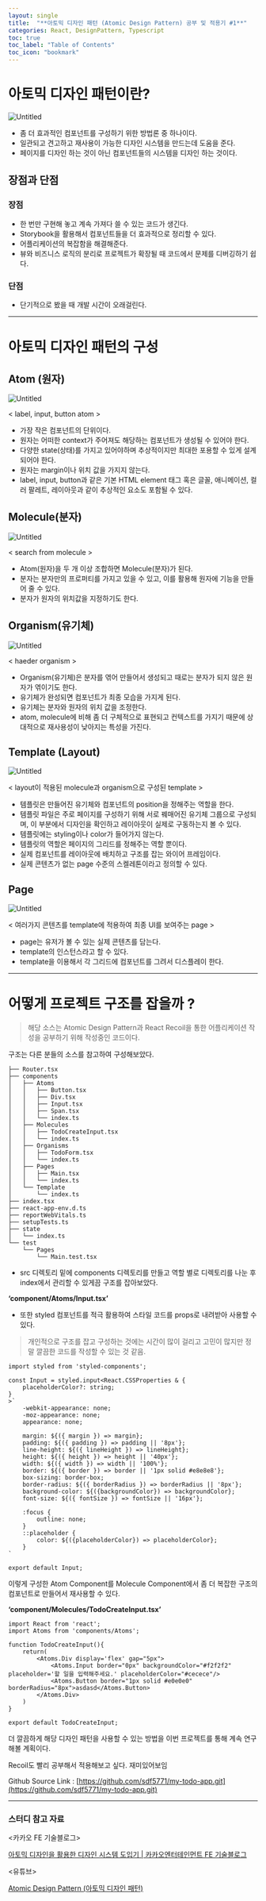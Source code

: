 ```yaml
---
layout: single
title:  "**아토믹 디자인 패턴 (Atomic Design Pattern) 공부 및 적용기 #1**"
categories: React, DesignPattern, Typescript
toc: true
toc_label: "Table of Contents"
toc_icon: "bookmark"
---
```


# 아토믹 디자인 패턴이란?

![Untitled](/assets/images/posts/2023-05-01-AtomicDesignPattern01/atom01.png)

- 좀 더 효과적인 컴포넌트를 구성하기 위한 방법론 중 하나이다.
- 일관되고 견고하고 재사용이 가능한 디자인 시스템을 만드는데 도움을 준다.
- 페이지를 디자인 하는 것이 아닌 컴포넌트들의 시스템을 디자인 하는 것이다.

## 장점과 단점

### 장점

- 한 번만 구현해 놓고 계속 가져다 쓸 수 있는 코드가 생긴다.
- Storybook을 활용해서 컴포넌트들을 더 효과적으로 정리할 수 있다.
- 어플리케이션의 복잡함을 해결해준다.
- 뷰와 비즈니스 로직의 분리로 프로젝트가 확장될 때 코드에서 문제를 디버깅하기 쉽다.

### 단점

- 단기적으로 봤을 때 개발 시간이 오래걸린다.

---

# 아토믹 디자인 패턴의 구성

## Atom (원자)

![Untitled](/assets/images/posts/2023-05-01-AtomicDesignPattern01/atom02.png)

< label, input, button atom >

- 가장 작은 컴포넌트의 단위이다.
- 원자는 어떠한 context가 주어져도 해당하는 컴포넌트가 생성될 수 있어야 한다.
- 다양한 state(상태)를 가지고 있어야하며 추상적이지만 최대한 포용할 수 있게 설계 되어야 한다.
- 원자는 margin이나 위치 값을 가지지 않는다.
- label, input, button과 같은 기본 HTML element 태그 혹은 글꼴, 애니메이션, 컬러 팔레트, 레이아웃과 같이 추상적인 요소도 포함될 수 있다.

## Molecule(분자)

![Untitled](/assets/images/posts/2023-05-01-AtomicDesignPattern01/atom03.png)

< search from molecule >

- Atom(원자)을 두 개 이상 조합하면 Molecule(분자)가 된다.
- 분자는 분자만의 프로퍼티를 가지고 있을 수 있고, 이를 활용해 원자에 기능을 만들어 줄 수 있다.
- 분자가 원자의 위치값을 지정하기도 한다.

## Organism(유기체)

![Untitled](/assets/images/posts/2023-05-01-AtomicDesignPattern01/atom04.png)

< haeder organism >

- Organism(유기체)은 분자를 엮어 만들어서 생성되고 때로는 분자가 되지 않은 원자가 엮이기도 한다.
- 유기체가 완성되면 컴포넌트가 최종 모습을 가지게 된다.
- 유기체는 분자와 원자의 위치 값을 조정한다.
- atom, molecule에 비해 좀 더 구체적으로 표현되고 컨텍스트를 가지기 때문에 상대적으로 재사용성이 낮아지는 특성을 가진다.

## Template (Layout)

![Untitled](/assets/images/posts/2023-05-01-AtomicDesignPattern01/atom05.png)

< layout이 적용된 molecule과 organism으로 구성된 template >

- 템플릿은 만들어진 유기체와 컴포넌트의 position을 정해주는 역할을 한다.
- 템플릿 파일은 주로 페이지를 구성하기 위해 서로 꿰매어진 유기체 그룹으로 구성되며, 이 부분에서 디자인을 확인하고 레이아웃이 실제로 구동하는지 볼 수 있다.
- 템플릿에는 styling이나 color가 들어가지 않는다.
- 템플릿의 역할은 페이지의 그리드를 정해주는 역할 뿐이다.
- 실제 컴포넌트를 레이아웃에 배치하고 구조를 잡는 와이어 프레임이다.
- 실제 콘텐츠가 없는 page 수준의 스켈레톤이라고 정의할 수 있다.

## Page

![Untitled](/assets/images/posts/2023-05-01-AtomicDesignPattern01/atom06.png)

< 여러가지 콘텐츠를 template에 적용하여 최종 UI를 보여주는 page >

- page는 유저가 볼 수 있는 실제 콘텐츠를 담는다.
- template의 인스턴스라고 할 수 있다.
- template을 이용해서 각 그리드에 컴포넌트를 그려서 디스플레이 한다.

---

# 어떻게 프로젝트 구조를 잡을까 ?

> 해당 소스는 Atomic Design Pattern과 React Recoil을 통한 어플리케이션 작성을 공부하기 위해 작성중인 코드이다.
> 

구조는 다른 분들의 소스를 참고하여 구성해보았다.

```tsx
├── Router.tsx
├── components
│   ├── Atoms
│   │   ├── Button.tsx
│   │   ├── Div.tsx
│   │   ├── Input.tsx
│   │   ├── Span.tsx
│   │   └── index.ts
│   ├── Molecules
│   │   ├── TodoCreateInput.tsx
│   │   └── index.ts
│   ├── Organisms
│   │   ├── TodoForm.tsx
│   │   └── index.ts
│   ├── Pages
│   │   ├── Main.tsx
│   │   └── index.ts
│   └── Template
│       └── index.ts
├── index.tsx
├── react-app-env.d.ts
├── reportWebVitals.ts
├── setupTests.ts
├── state
│   └── index.ts
└── test
    └── Pages
        └── Main.test.tsx
```

- src 디렉토리 밑에 components 디렉토리를 만들고 역할 별로 디렉토리를 나눈 후 index에서 관리할 수 있게끔 구조를 잡아보았다.

**‘component/Atoms/Input.tsx’**

- 또한 styled 컴포넌트를 적극 활용하여 스타일 코드를 props로 내려받아 사용할 수 있다.

> 개인적으로 구조를 잡고 구성하는 것에는 시간이 많이 걸리고 고민이 많지만 정말 깔끔한 코드를 작성할 수 있는 것 같음.
> 

```tsx
import styled from 'styled-components';

const Input = styled.input<React.CSSProperties & {
    placeholderColor?: string;
} 
>`
    -webkit-appearance: none;
    -moz-appearance: none;
    appearance: none;

    margin: ${({ margin }) => margin};
    padding: ${({ padding }) => padding || '8px'};
    line-height: ${({ lineHeight }) => lineHeight};
    height: ${({ height }) => height || '40px'};
    width: ${({ width }) => width || '100%'};
    border: ${({ border }) => border || '1px solid #e8e8e8'};
    box-sizing: border-box;
    border-radius: ${({ borderRadius }) => borderRadius || '8px'};
    background-color: ${({backgroundColor}) => backgroundColor};
    font-size: ${({ fontSize }) => fontSize || '16px'};

    :focus {
        outline: none;
    }
    ::placeholder {
        color: ${({placeholderColor}) => placeholderColor};
    }
`

export default Input;
```

이렇게 구성한 Atom Component를 Molecule Component에서 좀 더 복잡한 구조의 컴포넌트로 만들어서 재사용할 수 있다.

**‘component/Molecules/TodoCreateInput.tsx’**

```tsx
import React from 'react';
import Atoms from 'components/Atoms';

function TodoCreateInput(){
    return(
        <Atoms.Div display='flex' gap="5px">
            <Atoms.Input border="0px" backgroundColor="#f2f2f2" placeholder='할 일을 입력해주세요.' placeholderColor="#cecece"/>
            <Atoms.Button border="1px solid #e0e0e0" borderRadius="8px">asdasd</Atoms.Button>
        </Atoms.Div>
    )
}

export default TodoCreateInput;
```

더 깔끔하게 해당 디자인 패턴을 사용할 수 있는 방법을 이번 프로젝트를 통해 계속 연구해볼 계획이다.

Recoil도 빨리 공부해서 적용해보고 싶다. 재미있어보임

Github Source Link : [https://github.com/sdf5771/my-todo-app.git](https://github.com/sdf5771/my-todo-app.git)

---

### 스터디 참고 자료

<카카오 FE 기술블로그>

[아토믹 디자인을 활용한 디자인 시스템 도입기 | 카카오엔터테인먼트 FE 기술블로그](https://fe-developers.kakaoent.com/2022/220505-how-page-part-use-atomic-design-system/)

<유튜브>

[Atomic Design Pattern (아토믹 디자인 패턴)](https://www.youtube.com/watch?v=qUSYwidqgFg)